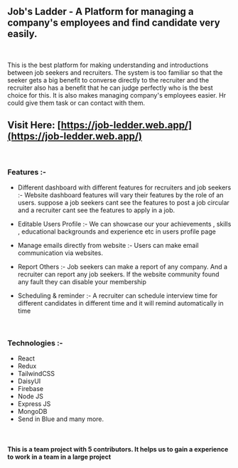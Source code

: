 ## **Job's Ladder** - A Platform for managing a company's employees and find candidate very easily.

<br>

This is the best platform for making understanding and introductions between job seekers and recruiters. The system is too familiar so that the seeker gets a big benefit to converse directly to the recruiter and the recruiter also has a benefit that he can judge perfectly who is the best choice for this. It is also makes managing company's employees easier. Hr could give them task or can contact with them.

## Visit Here: [https://job-ledder.web.app/](https://job-ledder.web.app/)

<br>

### **Features :-**

- Different dashboard with different features for recruiters and job seekers :- 
  Website dashboard features will vary their features by the role of an users. suppose a job seekers cant see the features to post a job circular and a recruiter cant see the features to apply in a job.

- Editable Users Profile :- 
  We can showcase our your achievements , skills , educational backgrounds and experience etc in users profile page

- Manage emails directly from website :- 
  Users can make email communication via websites.

- Report Others :- 
  Job seekers can make a report of any company. And a recruiter can report any job seekers. If the website community found any fault they can disable your membership

- Scheduling & reminder :- 
  A recruiter can schedule interview time for different candidates in different time and it will remind automatically in time

<br>

### **Technologies :-**

- React
- Redux
- TailwindCSS
- DaisyUI
- Firebase
- Node JS
- Express JS
- MongoDB
- Send in Blue and many more.

<br>

#### This is a team project with 5 contributors. It helps us to gain a experience to work in a team in a large project